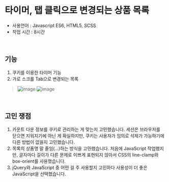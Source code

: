 # 타이머, 탭 클릭으로 변경되는 상품 목록
- 사용언어 : Javascript ES6, HTML5, SCSS
- 작업 시간 : 8시간

<br/> 

## 기능
1. 쿠키를 이용한 타이머 기능 
2. 가로 스크롤 Tab으로 변경되는 목록
>![image](https://media3.giphy.com/media/X1oxZBeF5OUpyAtwp8/giphy.gif)
>![image](https://media0.giphy.com/media/pepGIEsHOVMU7UYYLw/giphy.gif)

<br/> 

## 고민 쟁점
1. 카운트 다운 정보를 쿠키로 관리하는 게 맞는지 고민했습니다. 세션은 브라우저를 닫으면 지워지기에 아닌 게 확실하지만, 쿠키는 사용자가 임의로 삭제가 가능하기에 다른 방법이 없을지 고민했습니다.
2. 목록의 상품명 말 줄임(…)하는 방식을 고민했습니다. 처음에 JavaScript 작업했지만, 글자마다 길이가 다른 문제로 이쁘게 표현되지 않아서 CSS의 line-clamp와 box-orient를 사용했습니다.
3. jQuery와 JavaScript 중 어떤 걸 주 사용할지 고민하다 사용성이 더 좋은 JavaScript을 선택했습니다.
